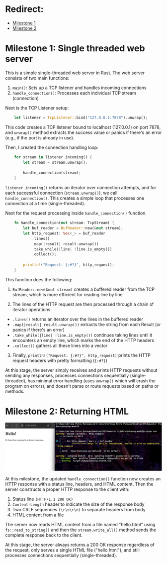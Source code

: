 # Redirect:

- [Milestone 1](#milestone-1-single-threaded-web-server)
- [Milestone 2](#milestone-2-returning-html)

# Milestone 1: Single threaded web server

This is a simple single-threaded web server in Rust. The web server consists of two main functions:

1. `main()`: Sets up a TCP listener and handles incoming connections
2. `handle_connection()`: Processes each individual TCP stream (connection)

Next is the TCP Listener setup:

```rust
    let listener = TcpListener::bind("127.0.0.1:7878").unwrap();
```

This code creates a TCP listener bound to localhost (127.0.0.1) on port 7878, and `unwrap()` method extracts the success value or panics if there's an error (e.g., if the port is already in use).

Then, I created the connection handling loop:

```rust
    for stream in listener.incoming() { 
        let stream = stream.unwrap();
        
        handle_connection(stream);
    }
```

`listener.incoming()` returns an iterator over connection attempts, and for each successful connection (`stream.unwrap()`), we call `handle_connection()`. This creates a simple loop that processes one connection at a time (single-threaded).

Next for the request processing inside `handle_connection()` function. 

```rust
    fn handle_connection(mut stream: TcpStream) {
        let buf_reader = BufReader::new(&mut stream);
        let http_request: Vec<_> = buf_reader
            .lines()
            .map(|result| result.unwrap())
            .take_while(|line| !line.is_empty())
            .collect();

        println!("Request: {:#?}", http_request);
    }
```

This function does the following:

1. `BufReader::new(&mut stream)` creates a buffered reader from the TCP stream, which is more efficient for reading line by line

2. The lines of the HTTP request are then processed through a chain of iterator operations:

- `.lines()` returns an iterator over the lines in the buffered reader
- `.map(|result| result.unwrap())` extracts the string from each Result (or panics if there's an error)
- `.take_while(|line| !line.is_empty())` continues taking lines until it encounters an empty line, which marks the end of the HTTP headers
- `.collect()` gathers all these lines into a vector

3. Finally, `println!("Request: {:#?}", http_request)` prints the HTTP request headers with pretty formatting (`{:#?}`)

At this stage, the server simply receives and prints HTTP requests without sending any responses, processes connections sequentially (single-threaded), has minimal error handling (uses `unwrap()` which will crash the program on errors), and doesn't parse or route requests based on paths or methods.

# Milestone 2: Returning HTML

![Commit 2 screen capture](/assets/images/commit2.png)

At this milestone, the updated `handle_connection()` function now creates an HTTP response with a status line, headers, and HTML content. Then the server constructs a proper HTTP response to the client with:

1. Status line `(HTTP/1.1 200 OK)`
2. `Content-Length` header to indicate the size of the response body
3. Two CRLF sequences `(\r\n\r\n)` to separate headers from body
4. HTML content from a file

The server now reads HTML content from a file named "hello.html" using `fs::read_to_string()` and then the `stream.write_all()` method sends the complete response back to the client.

At this stage, the server always returns a 200 OK response regardless of the request, only serves a single HTML file ("hello.html"), and still processes connections sequentially (single-threaded).



